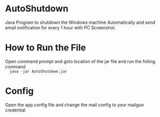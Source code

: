 # AutoShutdown
Java Program to shutdown the Windows machine Automatically and send email notification for every 1 hour with PC Screenshot.
# How to Run the File
Open command prompt and goto location of the jar file and run the folling command<br />
```  java -jar AutoShutdown.jar```
# Config
Open the app.config file and change the mail config to your mailgun credential

